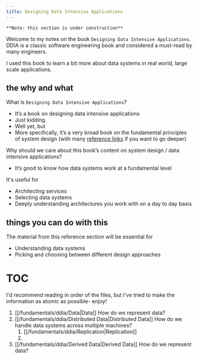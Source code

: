 ```yaml
---
title: Designing Data Intensive Applications
---
```

`**Note: this section is under construction**`

Welcome to my notes on the book `Designing Data Intensive Applications`. DDIA is a classic software engineering book and considered a must-read by many engineers.

I used this book to learn a bit more about data systems in real world, large scale applications.

## the why and what

What is `Designing Data Intensive Applications`? 
- It’s a book on designing data intensive applications
- Just kidding. 
- Well yet, but
- More specifically, it’s a very broad book on the fundamental principles of system design (with many [reference links](https://github.com/ept/ddia-references) if you want to go deeper)

Why should we care about this book’s content on system design / data intensive applications?
- It’s good to know how data systems work at a fundamental level

It's useful for 
- Architecting services
- Selecting data systems
- Deeply understanding architectures you work with on a day to day basis

## things you can do with this

The material from this reference section will be essential for
- Understanding data systems
- Picking and choosing between different design approaches

# TOC

I'd recommend reading in order of the files, but I've tried to make the information as atomic as possible- enjoy!

1. [[/fundamentals/ddia/Data|Data]] How do we represent data? 
1. [[/fundamentals/ddia/Distributed Data|Distributed Data]] How do we handle data systems across multiple machines?
	1. [[/fundamentals/ddia/Replication|Replication]] 
	2. 
2. [[/fundamentals/ddia/Derived Data|Derived Data]] How do we represent data? 
